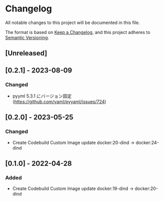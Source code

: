 # Changelog

All notable changes to this project will be documented in this file.

The format is based on [Keep a Changelog](https://keepachangelog.com/en/1.0.0/),
and this project adheres to [Semantic Versioning](https://semver.org/spec/v2.0.0.html).

## [Unreleased]

## [0.2.1] - 2023-08-09

### Changed

- pyyml 5.3.1 にバージョン固定(https://github.com/yaml/pyyaml/issues/724)

## [0.2.0] - 2023-05-25

### Changed

- Create Codebuild Custom Image update docker:20-dind → docker:24-dind

## [0.1.0] - 2022-04-28

### Added

- Create Codebuild Custom Image update docker:19-dind → docker:20-dind
